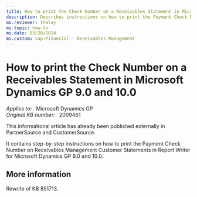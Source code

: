 ```yaml
---
title: How to print the Check Number on a Receivables Statement in Microsoft Dynamics GP 9.0 and 10.0
description: Describes instructions on how to print the Payment Check Number on Receivables Management Customer Statements in Report Writer for Microsoft Dynamics GP 9.0 and 10.0.
ms.reviewer: theley
ms.topic: how-to
ms.date: 03/20/2024
ms.custom: sap:Financial - Receivables Management
---
```

# How to print the Check Number on a Receivables Statement in Microsoft Dynamics GP 9.0 and 10.0

_Applies to:_ &nbsp; Microsoft Dynamics GP  
_Original KB number:_ &nbsp; 2009461

This informational article has already been published externally in PartnerSource and CustomerSource.

It contains step-by-step instructions on how to print the Payment Check Number on Receivables Management Customer Statements in Report Writer for Microsoft Dynamics GP 9.0 and 10.0.

## More information

Rewrite of KB 851713.
